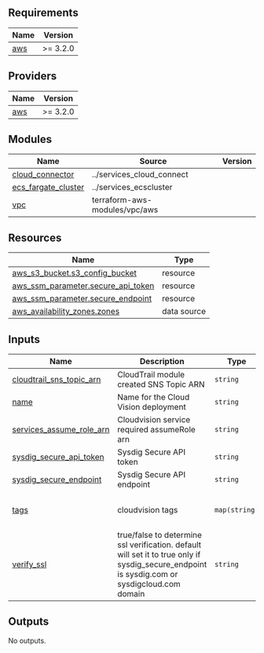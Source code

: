 <!-- BEGIN_TF_DOCS -->
## Requirements

| Name | Version |
|------|---------|
| <a name="requirement_aws"></a> [aws](#requirement\_aws) | >= 3.2.0 |

## Providers

| Name | Version |
|------|---------|
| <a name="provider_aws"></a> [aws](#provider\_aws) | >= 3.2.0 |

## Modules

| Name | Source | Version |
|------|--------|---------|
| <a name="module_cloud_connector"></a> [cloud\_connector](#module\_cloud\_connector) | ../services_cloud_connect |  |
| <a name="module_ecs_fargate_cluster"></a> [ecs\_fargate\_cluster](#module\_ecs\_fargate\_cluster) | ../services_ecscluster |  |
| <a name="module_vpc"></a> [vpc](#module\_vpc) | terraform-aws-modules/vpc/aws |  |

## Resources

| Name | Type |
|------|------|
| [aws_s3_bucket.s3_config_bucket](https://registry.terraform.io/providers/hashicorp/aws/latest/docs/resources/s3_bucket) | resource |
| [aws_ssm_parameter.secure_api_token](https://registry.terraform.io/providers/hashicorp/aws/latest/docs/resources/ssm_parameter) | resource |
| [aws_ssm_parameter.secure_endpoint](https://registry.terraform.io/providers/hashicorp/aws/latest/docs/resources/ssm_parameter) | resource |
| [aws_availability_zones.zones](https://registry.terraform.io/providers/hashicorp/aws/latest/docs/data-sources/availability_zones) | data source |

## Inputs

| Name | Description | Type | Default | Required |
|------|-------------|------|---------|:--------:|
| <a name="input_cloudtrail_sns_topic_arn"></a> [cloudtrail\_sns\_topic\_arn](#input\_cloudtrail\_sns\_topic\_arn) | CloudTrail module created SNS Topic ARN | `string` | n/a | yes |
| <a name="input_name"></a> [name](#input\_name) | Name for the Cloud Vision deployment | `string` | `"cloudvision"` | no |
| <a name="input_services_assume_role_arn"></a> [services\_assume\_role\_arn](#input\_services\_assume\_role\_arn) | Cloudvision service required assumeRole arn | `string` | n/a | yes |
| <a name="input_sysdig_secure_api_token"></a> [sysdig\_secure\_api\_token](#input\_sysdig\_secure\_api\_token) | Sysdig Secure API token | `string` | n/a | yes |
| <a name="input_sysdig_secure_endpoint"></a> [sysdig\_secure\_endpoint](#input\_sysdig\_secure\_endpoint) | Sysdig Secure API endpoint | `string` | `"https://secure.sysdig.com"` | no |
| <a name="input_tags"></a> [tags](#input\_tags) | cloudvision tags | `map(string)` | <pre>{<br>  "product": "cloudvision"<br>}</pre> | no |
| <a name="input_verify_ssl"></a> [verify\_ssl](#input\_verify\_ssl) | true/false to determine ssl verification. default will set it to true only if sysdig\_secure\_endpoint is sysdig.com or sysdigcloud.com domain | `string` | `"auto"` | no |

## Outputs

No outputs.
<!-- END_TF_DOCS -->
